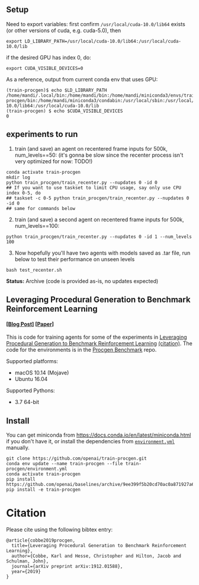 ## Setup 
Need to export variables:
first confirm `/usr/local/cuda-10.0/lib64` exists (or other versions of cuda, e.g. cuda-5.0), then
```
export LD_LIBRARY_PATH=/usr/local/cuda-10.0/lib64:/usr/local/cuda-10.0/lib
```
if the desired GPU has index 0, do: 
```
export CUDA_VISIBLE_DEVICES=0
```

As a reference, output from current conda env that uses GPU:
```
(train-procgen)$ echo $LD_LIBRARY_PATH
/home/mandi/.local/bin:/home/mandi/bin:/home/mandi/miniconda3/envs/train-procgen/bin:/home/mandi/miniconda3/condabin:/usr/local/sbin:/usr/local/bin:/usr/sbin:/ussr/bin:/sbin:/bin:/usr/games:/usr/local/games:/snap/bin:/home/mandi/bin:/home/mandi/bin:/home/mandi/lib:/usr/local/cuda-10.0/lib64:/usr/local/cuda-10.0/lib
(train-procgen) $ echo $CUDA_VISIBLE_DEVICES 
0
```

## experiments to run
1. train (and save) an agent on recentered frame inputs for 500k, num_levels==50: 
(it's gonna be slow since the recenter process isn't very optimized for now: TODO!)
```
conda activate train-procgen
mkdir log
python train_procgen/train_recenter.py --nupdates 0 -id 0
## If you want to use taskset to limit CPU usage, say only use CPU index 0-5, do
## taskset -c 0-5 python train_procgen/train_recenter.py --nupdates 0 -id 0
## same for commands below
```

2. train (and save) a second agent on recentered frame inputs for 500k, num_levels==100: 
```
python train_procgen/train_recenter.py --nupdates 0 -id 1 --num_levels 100
```

3. Now hopefully you'll have two agents with models saved as .tar file, run below to test their performance on unseen levels
```
bash test_recenter.sh
```


**Status:** Archive (code is provided as-is, no updates expected)

## Leveraging Procedural Generation to Benchmark Reinforcement Learning

#### [[Blog Post]](https://openai.com/blog/procgen-benchmark/) [[Paper]](https://arxiv.org/abs/1912.01588)

This is code for training agents for some of the experiments in [Leveraging Procedural Generation to Benchmark Reinforcement Learning](https://cdn.openai.com/procgen.pdf) [(citation)](#citation).  The code for the environments is in the [Procgen Benchmark](https://github.com/openai/procgen) repo.

Supported platforms:

- macOS 10.14 (Mojave)
- Ubuntu 16.04

Supported Pythons:

- 3.7 64-bit

## Install

You can get miniconda from https://docs.conda.io/en/latest/miniconda.html if you don't have it, or install the dependencies from [`environment.yml`](environment.yml) manually.

```
git clone https://github.com/openai/train-procgen.git
conda env update --name train-procgen --file train-procgen/environment.yml
conda activate train-procgen
pip install https://github.com/openai/baselines/archive/9ee399f5b20cd70ac0a871927a6cf043b478193f.zip
pip install -e train-procgen
```

# Citation

Please cite using the following bibtex entry:

```
@article{cobbe2019procgen,
  title={Leveraging Procedural Generation to Benchmark Reinforcement Learning},
  author={Cobbe, Karl and Hesse, Christopher and Hilton, Jacob and Schulman, John},
  journal={arXiv preprint arXiv:1912.01588},
  year={2019}
}
```
